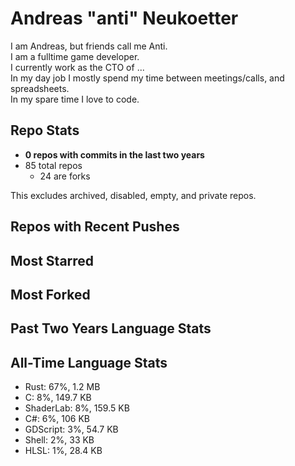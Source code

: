 
# Andreas "anti" Neukoetter

I am Andreas, but friends call me Anti.  
I am a fulltime game developer.  
I currently work as the CTO of ...  
In my day job I mostly spend my time between meetings/calls, and spreadsheets.  
In my spare time I love to code.  

## Repo Stats
- **0 repos with commits in the last two years**
- 85 total repos
  - 24 are forks

This excludes archived, disabled, empty, and private repos.

## Repos with Recent Pushes


## Most Starred


## Most Forked


## Past Two Years Language Stats


## All-Time Language Stats
- Rust: 67%, 1.2 MB
- C: 8%, 149.7 KB
- ShaderLab: 8%, 159.5 KB
- C#: 6%, 106 KB
- GDScript: 3%, 54.7 KB
- Shell: 2%, 33 KB
- HLSL: 1%, 28.4 KB

